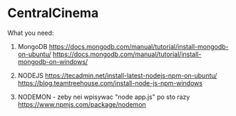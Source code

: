 # CentralCinema

What you need: 
1. MongoDB
https://docs.mongodb.com/manual/tutorial/install-mongodb-on-ubuntu/
https://docs.mongodb.com/manual/tutorial/install-mongodb-on-windows/

2. NODEJS
https://tecadmin.net/install-latest-nodejs-npm-on-ubuntu/
https://blog.teamtreehouse.com/install-node-js-npm-windows

3. NODEMON - zeby nei wpisywac "node app.js" po sto razy
https://www.npmjs.com/package/nodemon
